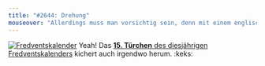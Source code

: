```yaml
---
title: "#2644: Drehung"
mouseover: "Allerdings muss man vorsichtig sein, denn mit einem englischen Kompass erhält man recht schnell Neuigkeiten."
---
```


<a href="http://www.fonflatter.de/der-fetzige-fredventskalender-2012" title="Der fetzige Fredventskalender"><img src="http://www.fonflatter.de/adv12/fredventskalender_banner.png" alt="Fredventskalender" /></a>
Yeah! Das <a href="http://www.fonflatter.de/2012/12/15/das-15-turchen-2/"><strong>15. Türchen</strong> des diesjährigen Fredventskalenders</a> kichert auch irgendwo herum.
:keks:
